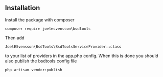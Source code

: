 ## Installation

Install the package with composer

    composer require joelesvensson\bsdtools

Then add

    JoelESvensson\BsdTools\BsdToolsServiceProvider::class

to your list of providers in the app.php config. When this is done you should also publish the bsdtools config file

    php artisan vendor:publish
